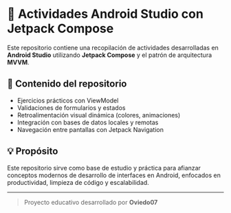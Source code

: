 # 🚀 Actividades Android Studio con Jetpack Compose

Este repositorio contiene una recopilación de actividades desarrolladas en **Android Studio** utilizando **Jetpack Compose** y el patrón de arquitectura **MVVM**.

## 🧩 Contenido del repositorio

- Ejercicios prácticos con ViewModel
- Validaciones de formularios y estados
- Retroalimentación visual dinámica (colores, animaciones)
- Integración con bases de datos locales y remotas
- Navegación entre pantallas con Jetpack Navigation

## 💡 Propósito

Este repositorio sirve como base de estudio y práctica para afianzar conceptos modernos de desarrollo de interfaces en Android, enfocados en productividad, limpieza de código y escalabilidad.

---

> Proyecto educativo desarrollado por **Oviedo07**

